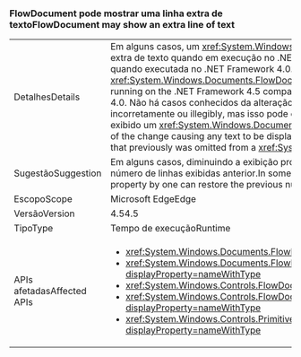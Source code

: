 ### <a name="flowdocument-may-show-an-extra-line-of-text"></a><span data-ttu-id="ffe6a-101">FlowDocument pode mostrar uma linha extra de texto</span><span class="sxs-lookup"><span data-stu-id="ffe6a-101">FlowDocument may show an extra line of text</span></span>

|   |   |
|---|---|
|<span data-ttu-id="ffe6a-102">Detalhes</span><span class="sxs-lookup"><span data-stu-id="ffe6a-102">Details</span></span>|<span data-ttu-id="ffe6a-103">Em alguns casos, um <xref:System.Windows.Documents.FlowDocument> elemento exibirá uma linha extra de texto quando em execução no .NET Framework 4.5 em comparação com como ele exibidos quando executada no .NET Framework 4.0.</span><span class="sxs-lookup"><span data-stu-id="ffe6a-103">In some cases, a <xref:System.Windows.Documents.FlowDocument> element will display an extra line of text when running on the .NET Framework 4.5 compared to how it displayed when run on the .NET Framework 4.0.</span></span> <span data-ttu-id="ffe6a-104">Não há casos conhecidos da alteração, fazendo com que qualquer texto a ser exibido incorretamente ou illegibly, mas isso pode causar que anteriormente foi omitido do texto a ser exibido um <xref:System.Windows.Documents.FlowDocument>da exibição.</span><span class="sxs-lookup"><span data-stu-id="ffe6a-104">There are no known cases of the change causing any text to be displayed poorly or illegibly, but it could cause text to appear that previously was omitted from a <xref:System.Windows.Documents.FlowDocument>'s view.</span></span>|
|<span data-ttu-id="ffe6a-105">Sugestão</span><span class="sxs-lookup"><span data-stu-id="ffe6a-105">Suggestion</span></span>|<span data-ttu-id="ffe6a-106">Em alguns casos, diminuindo a exibição propriedade do elemento PageHeight, um pode restaurar o número de linhas exibidas anterior.</span><span class="sxs-lookup"><span data-stu-id="ffe6a-106">In some cases, decreasing the display element's PageHeight property by one can restore the previous number of displayed lines.</span></span>|
|<span data-ttu-id="ffe6a-107">Escopo</span><span class="sxs-lookup"><span data-stu-id="ffe6a-107">Scope</span></span>|<span data-ttu-id="ffe6a-108">Microsoft Edge</span><span class="sxs-lookup"><span data-stu-id="ffe6a-108">Edge</span></span>|
|<span data-ttu-id="ffe6a-109">Versão</span><span class="sxs-lookup"><span data-stu-id="ffe6a-109">Version</span></span>|<span data-ttu-id="ffe6a-110">4.5</span><span class="sxs-lookup"><span data-stu-id="ffe6a-110">4.5</span></span>|
|<span data-ttu-id="ffe6a-111">Tipo</span><span class="sxs-lookup"><span data-stu-id="ffe6a-111">Type</span></span>|<span data-ttu-id="ffe6a-112">Tempo de execução</span><span class="sxs-lookup"><span data-stu-id="ffe6a-112">Runtime</span></span>|
|<span data-ttu-id="ffe6a-113">APIs afetadas</span><span class="sxs-lookup"><span data-stu-id="ffe6a-113">Affected APIs</span></span>|<ul><li><xref:System.Windows.Documents.FlowDocument.%23ctor?displayProperty=nameWithType></li><li><xref:System.Windows.Documents.FlowDocument.%23ctor(System.Windows.Documents.Block)?displayProperty=nameWithType></li><li><xref:System.Windows.Controls.FlowDocumentReader.%23ctor?displayProperty=nameWithType></li><li><xref:System.Windows.Controls.FlowDocumentPageViewer.%23ctor?displayProperty=nameWithType></li><li><xref:System.Windows.Controls.Primitives.DocumentPageView.%23ctor?displayProperty=nameWithType></li></ul>|

